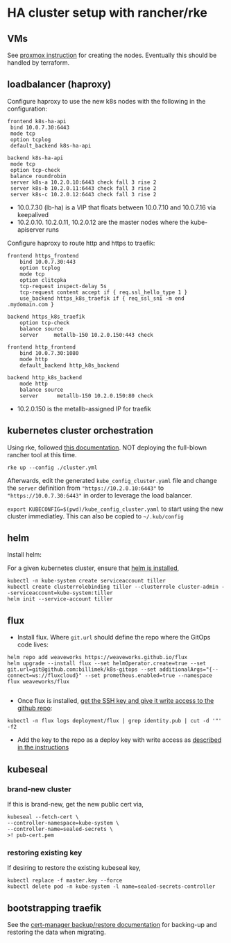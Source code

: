 # HA cluster setup with rancher/rke

## VMs

See [proxmox instruction](proxmox/README.md) for creating the nodes.  Eventually this should be handled by terraform.

## loadbalancer (haproxy)

Configure haproxy to use the new k8s nodes with the following in the configuration:

```haproxy
frontend k8s-ha-api
 bind 10.0.7.30:6443
 mode tcp
 option tcplog
 default_backend k8s-ha-api

backend k8s-ha-api
 mode tcp
 option tcp-check
 balance roundrobin
 server k8s-a 10.2.0.10:6443 check fall 3 rise 2
 server k8s-b 10.2.0.11:6443 check fall 3 rise 2
 server k8s-c 10.2.0.12:6443 check fall 3 rise 2
```

* 10.0.7.30 (lb-ha) is a VIP that floats between 10.0.7.10 and 10.0.7.16 via keepalived
* 10.2.0.10. 10.2.0.11, 10.2.0.12 are the master nodes where the kube-apiserver runs

Configure haproxy to route http and https to traefik:

```haproxy
frontend https_frontend
    bind 10.0.7.30:443
    option tcplog
    mode tcp
    option clitcpka
    tcp-request inspect-delay 5s
    tcp-request content accept if { req.ssl_hello_type 1 }
    use_backend https_k8s_traefik if { req_ssl_sni -m end .mydomain.com }

backend https_k8s_traefik
    option tcp-check
    balance source
    server     metallb-150 10.2.0.150:443 check

frontend http_frontend
    bind 10.0.7.30:1080
    mode http
    default_backend http_k8s_backend

backend http_k8s_backend
    mode http
    balance source
    server      metallb-150 10.2.0.150:80 check
```

* 10.2.0.150 is the metallb-assigned IP for traefik


## kubernetes cluster orchestration

Using rke, followed [this documentation](https://rancher.com/docs/rke/v0.1.x/en/).  NOT deploying the full-blown rancher tool at this time.

```shell
rke up --config ./cluster.yml
```

Afterwards, edit the generated `kube_config_cluster.yaml` file and change the `server` definition from `"https://10.2.0.10:6443"` to `"https://10.0.7.30:6443"` in order to leverage the load balancer.

`export KUBECONFIG=$(pwd)/kube_config_cluster.yaml` to start using the new cluster immediatley.  This can also be copied to `~/.kub/config`

## helm

Install helm:

For a given kubernetes cluster, ensure that [helm is installed](https://docs.helm.sh/using_helm/),

```shell
kubectl -n kube-system create serviceaccount tiller
kubectl create clusterrolebinding tiller --clusterrole cluster-admin --serviceaccount=kube-system:tiller
helm init --service-account tiller
```

## flux

* Install flux.  Where `git.url` should define the repo where the GitOps code lives:

```shell
helm repo add weaveworks https://weaveworks.github.io/flux
helm upgrade --install flux --set helmOperator.create=true --set git.url=git@github.com:billimek/k8s-gitops --set additionalArgs="{--connect=ws://fluxcloud}" --set prometheus.enabled=true --namespace flux weaveworks/flux


```

* Once flux is installed, [get the SSH key and give it write access to the github repo](https://github.com/weaveworks/flux/blob/master/site/helm-get-started.md#giving-write-access):

```shell
kubectl -n flux logs deployment/flux | grep identity.pub | cut -d '"' -f2
```

* Add the key to the repo as a deploy key with write access as [described in the instructions](https://github.com/weaveworks/flux/blob/master/site/helm-get-started.md#giving-write-access)

## kubeseal

### brand-new cluster

If this is brand-new, get the new public cert via,

```shell
kubeseal --fetch-cert \
--controller-namespace=kube-system \
--controller-name=sealed-secrets \
>! pub-cert.pem
```

### restoring existing key

If desiring to restore the existing kubeseal key,

```shell
kubectl replace -f master.key --force
kubectl delete pod -n kube-system -l name=sealed-secrets-controller
```

## bootstrapping traefik

See the [cert-manager backup/restore documentation](https://docs.cert-manager.io/en/latest/tasks/backup-restore-crds.html) for backing-up and restoring the data when migrating.
